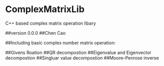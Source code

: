 # ComplexMatrixLib
C++ based complex matrix operation libary

##version 0.0.0
##Chen Cao

##Including basic complex number matrix operation:

##Givens Roation
##QR decompostion
##Eigenvalue and Eigenvector decompostion
##Singluar value decompostion
##Moore–Penrose inverse

